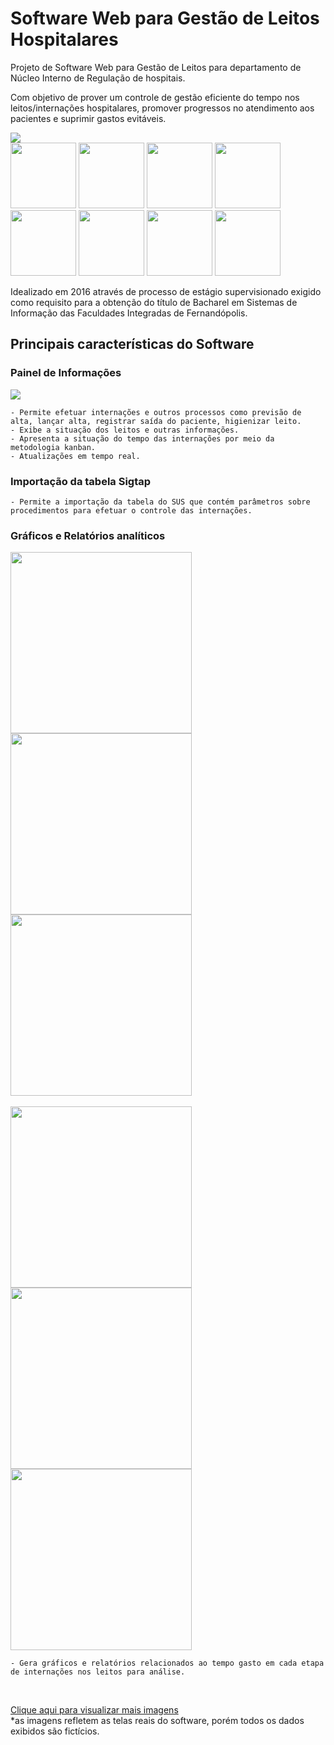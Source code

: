 <h1>Software Web para Gestão de Leitos Hospitalares</h1>

Projeto de Software Web para Gestão de Leitos para departamento de Núcleo Interno de Regulação de hospitais.

Com objetivo de prover um controle de gestão eficiente do tempo nos leitos/internações hospitalares, promover progressos no atendimento aos pacientes e suprimir gastos evitáveis.

 <img src="https://github.com/daniarmando/gestaodeleitoshospitalares/blob/master/screenshots/2%20-%20P%C3%A1gina%20Inicial.png"/>
 
 <div> 
  <img src="https://github.com/daniarmando/gestaodeleitoshospitalares/blob/master/screenshots/1.1%20-%20Login%20Mobile.png" width="105"/>
  
  <img src="https://github.com/daniarmando/gestaodeleitoshospitalares/blob/master/screenshots/Menu/1%20-%20Institui%C3%A7%C3%A3o/4%20-%20Leitos/1.1%20-%20Pesquisa%20Mobile.png" width="105"/>
  
  <img src="https://github.com/daniarmando/gestaodeleitoshospitalares/blob/master/screenshots/Menu/1%20-%20Institui%C3%A7%C3%A3o/4%20-%20Leitos/2.2%20-%20Cadastro%20Mobile.png" width="105"/>
  
  <img src="https://github.com/daniarmando/gestaodeleitoshospitalares/blob/master/screenshots/Menu/4%20-%20Interna%C3%A7%C3%A3o/1%20-%20Painel%20de%20Informa%C3%A7%C3%B5es/1.1%20-%20Painel%20de%20Informa%C3%A7%C3%B5es%20Mobile.png" width="105"/>
  
  <img src="https://github.com/daniarmando/gestaodeleitoshospitalares/blob/master/screenshots/Menu/6%20-%20Configura%C3%A7%C3%B5es/2%20-%20Kanban/1.1%20-%20Configura%C3%A7%C3%A3o%20%20Cores%20Kanban%20Mobile.png" width="105"/>
  
  <img src="https://github.com/daniarmando/gestaodeleitoshospitalares/blob/master/screenshots/Menu/6%20-%20Configura%C3%A7%C3%B5es/3%20-%20Par%C3%A2metros/1.1%20-%20Par%C3%A2metros%20Mobile.png" width="105"/>
  
  <img src="https://github.com/daniarmando/gestaodeleitoshospitalares/blob/master/screenshots/Menu/4%20-%20Interna%C3%A7%C3%A3o/2%20-%20Interna%C3%A7%C3%A3o/1.1%20-%20Pesquisa%20Mobile.png" width="105"/>
  
  <img src="https://github.com/daniarmando/gestaodeleitoshospitalares/blob/master/screenshots/Menu/4%20-%20Interna%C3%A7%C3%A3o/2%20-%20Interna%C3%A7%C3%A3o/2.2%20-%20Cadastro%20Mobile.png" width="105"/>  
 </div>


Idealizado em 2016 através de processo de estágio supervisionado exigido como requisito para a obtenção do título de Bacharel em Sistemas de Informação das Faculdades Integradas de Fernandópolis.

<h2>Principais características do Software</h2>

<h3>Painel de Informações</h3>

<img src="https://github.com/daniarmando/gestaodeleitoshospitalares/blob/master/screenshots/Menu/4%20-%20Interna%C3%A7%C3%A3o/1%20-%20Painel%20de%20Informa%C3%A7%C3%B5es/1%20-%20Painel%20de%20Informa%C3%A7%C3%B5es.png" />

	- Permite efetuar internações e outros processos como previsão de alta, lançar alta, registrar saída do paciente, higienizar leito.
	- Exibe a situação dos leitos e outras informações.
	- Apresenta a situação do tempo das internações por meio da metodologia kanban.
	- Atualizações em tempo real.
     
<h3>Importação da tabela Sigtap</h3>

    - Permite a importação da tabela do SUS que contém parâmetros sobre procedimentos para efetuar o controle das internações.
    
<h3>Gráficos e Relatórios analíticos</h3> 

<div>  
  <img src="https://github.com/daniarmando/gestaodeleitoshospitalares/blob/master/screenshots/Menu/5%20-%20Estat%C3%ADsticas/1%20-%20Gr%C3%A1ficos/1%20-%20Tempo%20Interna%C3%A7%C3%A3o/2%20-%20Gr%C3%A1fico%20Tempo%20Interna%C3%A7%C3%A3o.png" width="290"/>
  
  <img src="https://github.com/daniarmando/gestaodeleitoshospitalares/blob/master/screenshots/Menu/5%20-%20Estat%C3%ADsticas/1%20-%20Gr%C3%A1ficos/2%20-%20Previs%C3%A3o%20x%20Alta/2%20-%20Gr%C3%A1fico%20Previs%C3%A3o%20x%20Alta.png" width="290"/>
  
  <img src="https://github.com/daniarmando/gestaodeleitoshospitalares/blob/master/screenshots/Menu/5%20-%20Estat%C3%ADsticas/1%20-%20Gr%C3%A1ficos/3%20-%20Tempo%20Sa%C3%ADda/2%20-%20Gr%C3%A1fico%20Tempo%20Sa%C3%ADda.png" width="290"/>  
</div>

<br>

<div>
  <img src="https://github.com/daniarmando/gestaodeleitoshospitalares/blob/master/screenshots/Menu/5%20-%20Estat%C3%ADsticas/1%20-%20Gr%C3%A1ficos/4%20-%20Sa%C3%ADda%20x%20Higieniza%C3%A7%C3%A3o/2%20-%20Gr%C3%A1fico%20Sa%C3%ADda%20x%20Higieniza%C3%A7%C3%A3o.png" width="290"/>
  
  <img src="https://github.com/daniarmando/gestaodeleitoshospitalares/blob/master/screenshots/Menu/5%20-%20Estat%C3%ADsticas/1%20-%20Gr%C3%A1ficos/5%20-%20Tempo%20Higieniza%C3%A7%C3%A3o/2%20-%20Gr%C3%A1fico%20Tempo%20Higieniza%C3%A7%C3%A3o.png" width="290"/>
  
  <img src="https://github.com/daniarmando/gestaodeleitoshospitalares/blob/master/screenshots/Menu/5%20-%20Estat%C3%ADsticas/1%20-%20Gr%C3%A1ficos/6%20-%20Tempo%20Ociosidade/2%20-%20Gr%C3%A1fico%20Tempo%20Ociosidade.png" width="290"/>    
</div>

    - Gera gráficos e relatórios relacionados ao tempo gasto em cada etapa de internações nos leitos para análise.
    
 <br>
 
<a href="https://github.com/daniarmando/gestaodeleitoshospitalares/tree/master/screenshots">Clique aqui para visualizar mais imagens</a>   
   *as imagens refletem as telas reais do software, porém todos os dados exibidos são fictícios.
    
